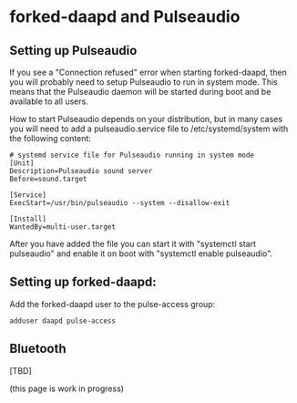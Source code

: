 # forked-daapd and Pulseaudio

## Setting up Pulseaudio

If you see a "Connection refused" error when starting forked-daapd, then you
will probably need to setup Pulseaudio to run in system mode. This means that
the Pulseaudio daemon will be started during boot and be available to all users.

How to start Pulseaudio depends on your distribution, but in many cases you will
need to add a pulseaudio.service file to /etc/systemd/system with the following
content:

```
# systemd service file for Pulseaudio running in system mode
[Unit]
Description=Pulseaudio sound server
Before=sound.target

[Service]
ExecStart=/usr/bin/pulseaudio --system --disallow-exit

[Install]
WantedBy=multi-user.target
```

After you have added the file you can start it with "systemctl start pulseaudio"
and enable it on boot with "systemctl enable pulseaudio".


## Setting up forked-daapd:

Add the forked-daapd user to the pulse-access group:

```
adduser daapd pulse-access
```


## Bluetooth

[TBD]

(this page is work in progress)

